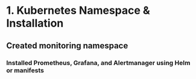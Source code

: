 
# 1. Kubernetes Namespace & Installation
## Created monitoring namespace

### Installed Prometheus, Grafana, and Alertmanager using Helm or manifests











